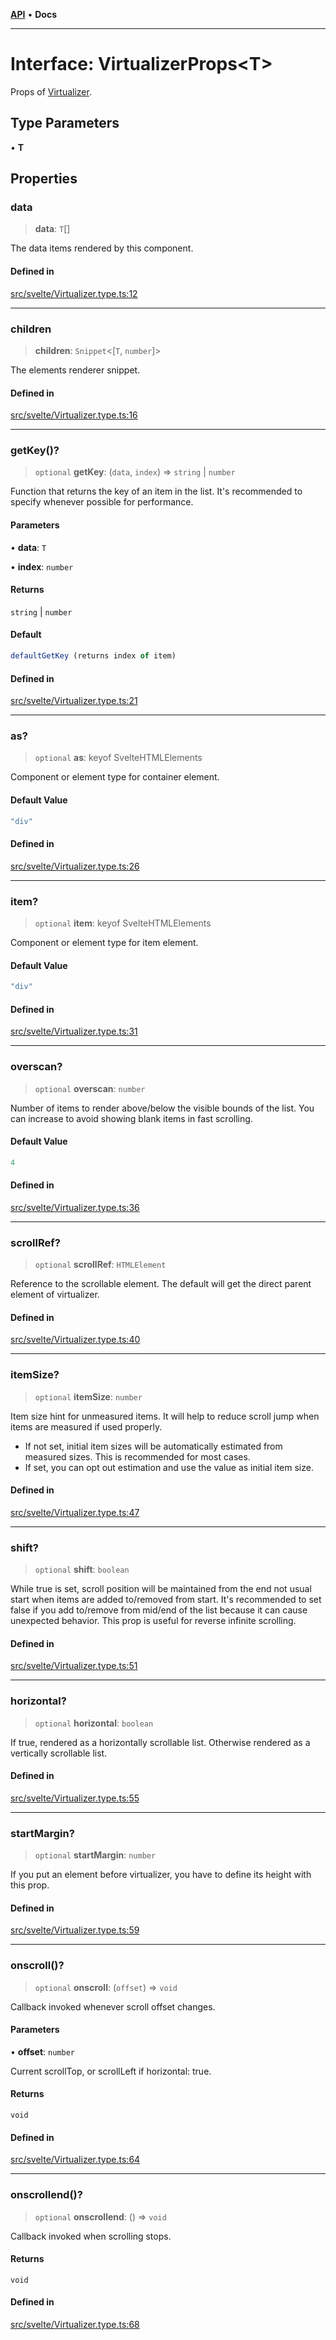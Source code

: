 [**API**](../../API.md) • **Docs**

***

# Interface: VirtualizerProps\<T\>

Props of [Virtualizer](../variables/VList.md).

## Type Parameters

• **T**

## Properties

### data

> **data**: `T`[]

The data items rendered by this component.

#### Defined in

[src/svelte/Virtualizer.type.ts:12](https://github.com/inokawa/virtua/blob/32f9f6b9c3b95459050bec74dc68e5e83f575685/src/svelte/Virtualizer.type.ts#L12)

***

### children

> **children**: `Snippet`\<[`T`, `number`]\>

The elements renderer snippet.

#### Defined in

[src/svelte/Virtualizer.type.ts:16](https://github.com/inokawa/virtua/blob/32f9f6b9c3b95459050bec74dc68e5e83f575685/src/svelte/Virtualizer.type.ts#L16)

***

### getKey()?

> `optional` **getKey**: (`data`, `index`) => `string` \| `number`

Function that returns the key of an item in the list. It's recommended to specify whenever possible for performance.

#### Parameters

• **data**: `T`

• **index**: `number`

#### Returns

`string` \| `number`

#### Default

```ts
defaultGetKey (returns index of item)
```

#### Defined in

[src/svelte/Virtualizer.type.ts:21](https://github.com/inokawa/virtua/blob/32f9f6b9c3b95459050bec74dc68e5e83f575685/src/svelte/Virtualizer.type.ts#L21)

***

### as?

> `optional` **as**: keyof SvelteHTMLElements

Component or element type for container element.

#### Default Value

```ts
"div"
```

#### Defined in

[src/svelte/Virtualizer.type.ts:26](https://github.com/inokawa/virtua/blob/32f9f6b9c3b95459050bec74dc68e5e83f575685/src/svelte/Virtualizer.type.ts#L26)

***

### item?

> `optional` **item**: keyof SvelteHTMLElements

Component or element type for item element.

#### Default Value

```ts
"div"
```

#### Defined in

[src/svelte/Virtualizer.type.ts:31](https://github.com/inokawa/virtua/blob/32f9f6b9c3b95459050bec74dc68e5e83f575685/src/svelte/Virtualizer.type.ts#L31)

***

### overscan?

> `optional` **overscan**: `number`

Number of items to render above/below the visible bounds of the list. You can increase to avoid showing blank items in fast scrolling.

#### Default Value

```ts
4
```

#### Defined in

[src/svelte/Virtualizer.type.ts:36](https://github.com/inokawa/virtua/blob/32f9f6b9c3b95459050bec74dc68e5e83f575685/src/svelte/Virtualizer.type.ts#L36)

***

### scrollRef?

> `optional` **scrollRef**: `HTMLElement`

Reference to the scrollable element. The default will get the direct parent element of virtualizer.

#### Defined in

[src/svelte/Virtualizer.type.ts:40](https://github.com/inokawa/virtua/blob/32f9f6b9c3b95459050bec74dc68e5e83f575685/src/svelte/Virtualizer.type.ts#L40)

***

### itemSize?

> `optional` **itemSize**: `number`

Item size hint for unmeasured items. It will help to reduce scroll jump when items are measured if used properly.

- If not set, initial item sizes will be automatically estimated from measured sizes. This is recommended for most cases.
- If set, you can opt out estimation and use the value as initial item size.

#### Defined in

[src/svelte/Virtualizer.type.ts:47](https://github.com/inokawa/virtua/blob/32f9f6b9c3b95459050bec74dc68e5e83f575685/src/svelte/Virtualizer.type.ts#L47)

***

### shift?

> `optional` **shift**: `boolean`

While true is set, scroll position will be maintained from the end not usual start when items are added to/removed from start. It's recommended to set false if you add to/remove from mid/end of the list because it can cause unexpected behavior. This prop is useful for reverse infinite scrolling.

#### Defined in

[src/svelte/Virtualizer.type.ts:51](https://github.com/inokawa/virtua/blob/32f9f6b9c3b95459050bec74dc68e5e83f575685/src/svelte/Virtualizer.type.ts#L51)

***

### horizontal?

> `optional` **horizontal**: `boolean`

If true, rendered as a horizontally scrollable list. Otherwise rendered as a vertically scrollable list.

#### Defined in

[src/svelte/Virtualizer.type.ts:55](https://github.com/inokawa/virtua/blob/32f9f6b9c3b95459050bec74dc68e5e83f575685/src/svelte/Virtualizer.type.ts#L55)

***

### startMargin?

> `optional` **startMargin**: `number`

If you put an element before virtualizer, you have to define its height with this prop.

#### Defined in

[src/svelte/Virtualizer.type.ts:59](https://github.com/inokawa/virtua/blob/32f9f6b9c3b95459050bec74dc68e5e83f575685/src/svelte/Virtualizer.type.ts#L59)

***

### onscroll()?

> `optional` **onscroll**: (`offset`) => `void`

Callback invoked whenever scroll offset changes.

#### Parameters

• **offset**: `number`

Current scrollTop, or scrollLeft if horizontal: true.

#### Returns

`void`

#### Defined in

[src/svelte/Virtualizer.type.ts:64](https://github.com/inokawa/virtua/blob/32f9f6b9c3b95459050bec74dc68e5e83f575685/src/svelte/Virtualizer.type.ts#L64)

***

### onscrollend()?

> `optional` **onscrollend**: () => `void`

Callback invoked when scrolling stops.

#### Returns

`void`

#### Defined in

[src/svelte/Virtualizer.type.ts:68](https://github.com/inokawa/virtua/blob/32f9f6b9c3b95459050bec74dc68e5e83f575685/src/svelte/Virtualizer.type.ts#L68)
